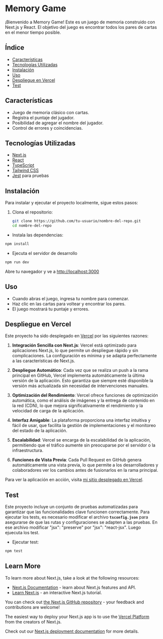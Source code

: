 # Memory Game

¡Bienvenido a Memory Game! Este es un juego de memoria construido con Next.js y React. El objetivo del juego es encontrar todos los pares de cartas en el menor tiempo posible.

## Índice

- [Características](#características)
- [Tecnologías Utilizadas](#tecnologías-utilizadas)
- [Instalación](#instalación)
- [Uso](#uso)
- [Despliegue en Vercel](#despliegue-en-vercel)
- [Test](#test)

## Características

- Juego de memoria clásico con cartas.
- Registra el puntaje del jugador.
- Posibilidad de agregar el nombre del jugador.
- Control de errores y coincidencias.

## Tecnologías Utilizadas

- [Next.js](https://nextjs.org/)
- [React](https://reactjs.org/)
- [TypeScript](https://www.typescriptlang.org/)
- [Tailwind CSS](https://tailwindcss.com/)
- [Jest](https://jestjs.io/) para pruebas

## Instalación

Para instalar y ejecutar el proyecto localmente, sigue estos pasos:

1. Clona el repositorio:

   ```bash
   git clone https://github.com/tu-usuario/nombre-del-repo.git
   cd nombre-del-repo


- Instala las dependencias:

```bash
npm install
```

- Ejecuta el servidor de desarrollo
```bash
npm run dev
```

Abre tu navegador y ve a [http://localhost:3000](http://localhost:3000)

## Uso

- Cuando abras el juego, ingresa tu nombre para comenzar.
- Haz clic en las cartas para voltear y encontrar los pares.
- El juego mostrará tu puntaje y errores.

## Despliegue en Vercel

Este proyecto ha sido desplegado en [Vercel](https://vercel.com/) por las siguientes razones:

1. **Integración Sencilla con Next.js**: Vercel está optimizado para aplicaciones Next.js, lo que permite un despliegue rápido y sin complicaciones. La configuración es mínima y se adapta perfectamente a las características de Next.js.

2. **Despliegue Automático**: Cada vez que se realiza un push a la rama principal en GitHub, Vercel implementa automáticamente la última versión de la aplicación. Esto garantiza que siempre esté disponible la versión más actualizada sin necesidad de intervenciones manuales.

3. **Optimización del Rendimiento**: Vercel ofrece funciones de optimización automática, como el análisis de imágenes y la entrega de contenido en la red (CDN), lo que mejora significativamente el rendimiento y la velocidad de carga de la aplicación.

4. **Interfaz Amigable**: La plataforma proporciona una interfaz intuitiva y fácil de usar, que facilita la gestión de implementaciones y el monitoreo del estado de la aplicación.

5. **Escalabilidad**: Vercel se encarga de la escalabilidad de la aplicación, permitiendo que el tráfico aumente sin preocuparse por el servidor o la infraestructura.

6. **Funciones de Vista Previa**: Cada Pull Request en GitHub genera automáticamente una vista previa, lo que permite a los desarrolladores y colaboradores ver los cambios antes de fusionarlos en la rama principal.

Para ver la aplicación en acción, visita [mi sitio desplegado en Vercel](https://memory-one-coral.vercel.app/).

## Test

Este proyecto incluye un conjunto de pruebas automatizadas para garantizar que las funcionalidades clave funcionen correctamente. Para ejecutar los tests, es necesario modificar el archivo **`tsconfig.json`** para asegurarse de que las rutas y configuraciones se adapten a las pruebas. En ese archivo modificar "jsx": "preserve" por "jsx": "react-jsx". Luego ejuecuta los test.


- Ejecutar test:

```bash
npm test
```

## Learn More

To learn more about Next.js, take a look at the following resources:

- [Next.js Documentation](https://nextjs.org/docs) - learn about Next.js features and API.
- [Learn Next.js](https://nextjs.org/learn) - an interactive Next.js tutorial.

You can check out [the Next.js GitHub repository](https://github.com/vercel/next.js) - your feedback and contributions are welcome!

The easiest way to deploy your Next.js app is to use the [Vercel Platform](https://vercel.com/new?utm_medium=default-template&filter=next.js&utm_source=create-next-app&utm_campaign=create-next-app-readme) from the creators of Next.js.

Check out our [Next.js deployment documentation](https://nextjs.org/docs/app/building-your-application/deploying) for more details.
